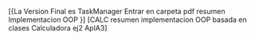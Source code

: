[{La Version Final es TaskManager
Entrar en carpeta 
pdf resumen Implementacion OOP
}]
[CALC resumen implementacion OOP basada en clases Calculadora ej2 AplA3]
